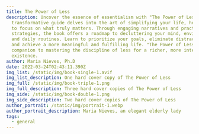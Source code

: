 ```yaml
---
title: The Power of Less
description: Uncover the essence of essentialism with "The Power of Less." This
  transformative guide delves into the art of simplifying your life, helping you
  to focus on what truly matters. Through engaging narratives and practical
  strategies, the book offers a roadmap to decluttering your mind, environment,
  and daily routines. Learn to prioritize your goals, eliminate distractions,
  and achieve a more meaningful and fulfilling life. "The Power of Less" is your
  companion to mastering the discipline of less for a richer, more intentional
  existence.
author: Maria Nieves, Ph.D
date: 2022-03-24T02:43:11.390Z
img_list: /static/img/book-single-1.avif
img_list_description: One hard cover copy of The Power of Less
img_full: /static/img/book-triple-1.png
img_full_description: Three hard cover copies of The Power of Less
img_side: /static/img/book-double-1.png
img_side_description: Two hard cover copies of The Power of Less
author_portrait: /static/img/portrait-1.webp
author_portrait_description: Maria Nieves, an elegant elderly lady
tags:
  - general
---
```

